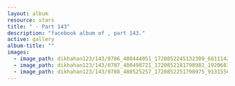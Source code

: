 ```yaml
---
layout: album
resource: stars
title: " - Part 143"
description: "facebook album of , part 143."
active: gallery
album-title: ""
images:
  - image_path: dikhahan123/143/0786_480444051_1720852245132309_6811142148151889990_n.jpg
  - image_path: dikhahan123/143/0787_480498721_1720852181798982_1920683695289018093_n.jpg
  - image_path: dikhahan123/143/0788_480525257_1720852251798975_9131556384273606772_n.jpg
---
```

